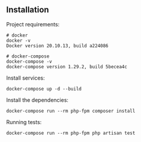 ## Installation

Project requirements: 
```shell
# docker
docker -v
Docker version 20.10.13, build a224086

# docker-compose
docker-compose -v
docker-compose version 1.29.2, build 5becea4c

```
Install services:
```shell
docker-compose up -d --build
```

Install the dependencies:
```shell
docker-compose run --rm php-fpm composer install
```

Running tests:
```shell
docker-compose run --rm php-fpm php artisan test
```
